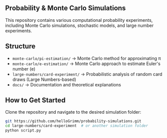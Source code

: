 ## Probability & Monte Carlo Simulations  

This repository contains various computational probability experiments, including Monte Carlo simulations, stochastic models, and large number experiments.  

## Structure  

- `monte-carlo/pi-estimation/` → Monte Carlo method for approximating π  
- `monte-carlo/e-estimation/` → Monte Carlo approach to estimate Euler's number (e)  
- `large-numbers/card-experiment/` → Probabilistic analysis of random card draws (Large Numbers-based)   
- `docs/` → Documentation and theoretical explanations  

## How to Get Started  

Clone the repository and navigate to the desired simulation folder:  

```bash
git https://github.com/helloGrimm/probability-simulations.git
cd large-numbers/card-experiment  # or another simulation folder
python script.py
